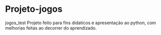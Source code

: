 # Projeto-jogos
jogos_test
Projeto feito para fins didaticos e apresentação ao python, com melhorias feitas ao decorrer do aprendizado.
